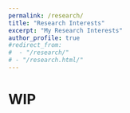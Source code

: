 ```yaml
---
permalink: /research/
title: "Research Interests"
excerpt: "My Research Interests"
author_profile: true
#redirect_from: 
#  - "/research/"
# - "/research.html/"
---
```


<!--This is a page not in the menu. You can use markdown in this page.-->

WIP
======

